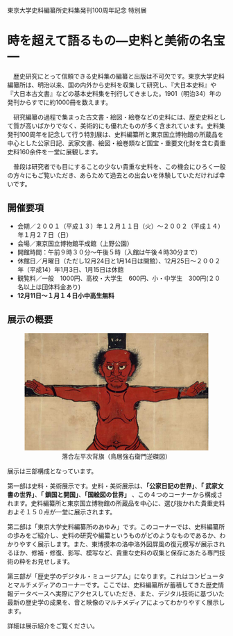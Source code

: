 東京大学史料編纂所史料集発刊100周年記念 特別展

# 時を超えて語るもの―史料と美術の名宝―

　歴史研究にとって信頼できる史料集の編纂と出版は不可欠です。東京大学史料編纂所は、明治以来、国の内外から史料を収集して研究し、『大日本史料』や『大日本古文書』などの基本史料集を刊行してきました。1901（明治34）年の発刊からすでに約1000冊を数えます。

　研究編纂の過程で集まった古文書・絵図・絵巻などの史料には、歴史史料として質が高いばかりでなく、美術的にも優れたものが多く含まれています。史料集発刊100周年を記念して行う特別展は、史料編纂所と東京国立博物館の所蔵品を中心とした公家日記、武家文書、絵図・絵巻類など国宝・重要文化財を含む貴重史料160余件を一堂に展観します。

　普段は研究者でも目にすることの少ない貴重な史料を、この機会にひろく一般の方々にもご覧いただき、あらためて過去との出会いを体験していただければ幸いです。

## 開催要項

* 会期／２００１（平成１３）年１２月１１日（火）～２００２（平成１４）年１月２７日（日）
* 会場／東京国立博物館平成館（上野公園）
* 開館時間：午前９時３０分～午後５時（入館は午後４時30分まで）
* 休館日／月曜日（ただし12月24日と1月14日は開館）、12月25日～２００２年（平成14）年1月3日、1月15日は休館
* 観覧料／一般　1000円、高校・大学生　600円、小・中学生　300円(２０名以上は団体料金あり)
* <b>12月11日～１月１４日小中高生無料</b>

## 展示の概要

<div style="text-align:center">
<figure>
<img src="./img/ochiai.jpeg"></img>
<figcaption>落合左平次背旗（鳥居強右衛門逆磔図）</figcaption>
</figure>
</div>

展示は三部構成となっています。

第一部は史料・美術展示です。史料・美術展示は、<b>「公家日記の世界」</b>、<b>「 武家文書の世界」</b>、<b>「 鎖国と開国」</b>、<b>「国絵図の世界」</b> 、この４つのコーナーから構成されます。史料編纂所と東京国立博物館の所蔵品を中心に、選び抜かれた貴重史料およそ１５０点が一堂に展示されます。

第二部は「東京大学史料編纂所のあゆみ」です。このコーナーでは、史料編纂所の歩みをご紹介し、史料の研究や編纂というものがどのようなものであるか、わかりやすく展示します。また、東博摸本の洛中洛外図屏風の復元模写が展示されるほか、修補・修復、影写、模写など、貴重な史料の収集と保存にあたる専門技術の粋をお見せします。

第三部が「歴史学のデジタル・ミュージアム」になります。これはコンピュータとマルチメディアのコーナーです。ここでは、史料編纂所が蓄積してきた歴史情報データベースへ実際にアクセスしていただき、また、デジタル技術に基づいた最新の歴史学の成果を、音と映像のマルチメディアによってわかりやすく展示します。

詳細は展示紹介をご覧ください。
